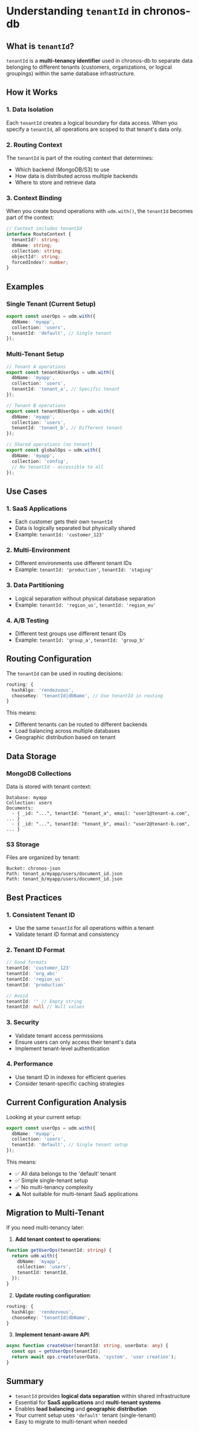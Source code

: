 # Understanding `tenantId` in chronos-db

## What is `tenantId`?

`tenantId` is a **multi-tenancy identifier** used in chronos-db to separate data belonging to different tenants (customers, organizations, or logical groupings) within the same database infrastructure.

## How it Works

### 1. **Data Isolation**
Each `tenantId` creates a logical boundary for data access. When you specify a `tenantId`, all operations are scoped to that tenant's data only.

### 2. **Routing Context**
The `tenantId` is part of the routing context that determines:
- Which backend (MongoDB/S3) to use
- How data is distributed across multiple backends
- Where to store and retrieve data

### 3. **Context Binding**
When you create bound operations with `udm.with()`, the `tenantId` becomes part of the context:

```typescript
// Context includes tenantId
interface RouteContext {
  tenantId?: string;
  dbName: string;
  collection: string;
  objectId?: string;
  forcedIndex?: number;
}
```

## Examples

### Single Tenant (Current Setup)
```typescript
export const userOps = udm.with({
  dbName: 'myapp',
  collection: 'users',
  tenantId: 'default', // Single tenant
});
```

### Multi-Tenant Setup
```typescript
// Tenant A operations
export const tenantAUserOps = udm.with({
  dbName: 'myapp',
  collection: 'users',
  tenantId: 'tenant_a', // Specific tenant
});

// Tenant B operations
export const tenantBUserOps = udm.with({
  dbName: 'myapp',
  collection: 'users',
  tenantId: 'tenant_b', // Different tenant
});

// Shared operations (no tenant)
export const globalOps = udm.with({
  dbName: 'myapp',
  collection: 'config',
  // No tenantId - accessible to all
});
```

## Use Cases

### 1. **SaaS Applications**
- Each customer gets their own `tenantId`
- Data is logically separated but physically shared
- Example: `tenantId: 'customer_123'`

### 2. **Multi-Environment**
- Different environments use different tenant IDs
- Example: `tenantId: 'production'`, `tenantId: 'staging'`

### 3. **Data Partitioning**
- Logical separation without physical database separation
- Example: `tenantId: 'region_us'`, `tenantId: 'region_eu'`

### 4. **A/B Testing**
- Different test groups use different tenant IDs
- Example: `tenantId: 'group_a'`, `tenantId: 'group_b'`

## Routing Configuration

The `tenantId` can be used in routing decisions:

```typescript
routing: {
  hashAlgo: 'rendezvous',
  chooseKey: 'tenantId|dbName', // Use tenantId in routing
}
```

This means:
- Different tenants can be routed to different backends
- Load balancing across multiple databases
- Geographic distribution based on tenant

## Data Storage

### MongoDB Collections
Data is stored with tenant context:
```
Database: myapp
Collection: users
Documents: 
  - { _id: "...", tenantId: "tenant_a", email: "user1@tenant-a.com", ... }
  - { _id: "...", tenantId: "tenant_b", email: "user2@tenant-b.com", ... }
```

### S3 Storage
Files are organized by tenant:
```
Bucket: chronos-json
Path: tenant_a/myapp/users/document_id.json
Path: tenant_b/myapp/users/document_id.json
```

## Best Practices

### 1. **Consistent Tenant ID**
- Use the same `tenantId` for all operations within a tenant
- Validate tenant ID format and consistency

### 2. **Tenant ID Format**
```typescript
// Good formats
tenantId: 'customer_123'
tenantId: 'org_abc'
tenantId: 'region_us'
tenantId: 'production'

// Avoid
tenantId: '' // Empty string
tenantId: null // Null values
```

### 3. **Security**
- Validate tenant access permissions
- Ensure users can only access their tenant's data
- Implement tenant-level authentication

### 4. **Performance**
- Use tenant ID in indexes for efficient queries
- Consider tenant-specific caching strategies

## Current Configuration Analysis

Looking at your current setup:

```typescript
export const userOps = udm.with({
  dbName: 'myapp',
  collection: 'users',
  tenantId: 'default', // Single tenant setup
});
```

This means:
- ✅ All data belongs to the 'default' tenant
- ✅ Simple single-tenant setup
- ✅ No multi-tenancy complexity
- ⚠️ Not suitable for multi-tenant SaaS applications

## Migration to Multi-Tenant

If you need multi-tenancy later:

1. **Add tenant context to operations**:
```typescript
function getUserOps(tenantId: string) {
  return udm.with({
    dbName: 'myapp',
    collection: 'users',
    tenantId: tenantId,
  });
}
```

2. **Update routing configuration**:
```typescript
routing: {
  hashAlgo: 'rendezvous',
  chooseKey: 'tenantId|dbName',
}
```

3. **Implement tenant-aware API**:
```typescript
async function createUser(tenantId: string, userData: any) {
  const ops = getUserOps(tenantId);
  return await ops.create(userData, 'system', 'user creation');
}
```

## Summary

- `tenantId` provides **logical data separation** within shared infrastructure
- Essential for **SaaS applications** and **multi-tenant systems**
- Enables **load balancing** and **geographic distribution**
- Your current setup uses `'default'` tenant (single-tenant)
- Easy to migrate to multi-tenant when needed
